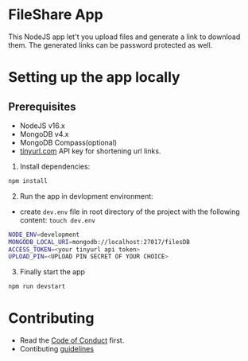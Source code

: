 # FileShare App
This NodeJS app let't you upload files and generate a link to download them.
The generated links can be password protected as well.

# Setting up the app locally
## Prerequisites
- NodeJS v16.x
- MongoDB v4.x
- MongoDB Compass(optional)
- [tinyurl.com](https://tinyurl.com/) API key for shortening url links.

1. Install dependencies:
```sh
npm install
```

2. Run the app in devlopment environment:
- create ```dev.env``` file in root directory of the project with the following content:
```touch dev.env```
```sh
NODE_ENV=development
MONGODB_LOCAL_URI=mongodb://localhost:27017/filesDB
ACCESS_TOKEN=<your tinyurl api token>
UPLOAD_PIN=<UPLOAD PIN SECRET OF YOUR CHOICE>
```
3. Finally start the app
```sh
npm run devstart
```
# Contributing
- Read the [Code of Conduct](./docs/code-of-conduct.md) first.
- Contibuting [guidelines](./docs/contributing/contributing.md)

